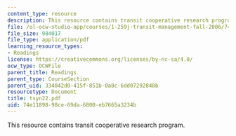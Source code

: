 ```yaml
---
content_type: resource
description: This resource contains transit cooperative research program.
file: /ol-ocw-studio-app/courses/1-259j-transit-management-fall-2006/74e1189898ce69da6800eb7665a3234b_tsyn22.pdf
file_size: 984017
file_type: application/pdf
learning_resource_types:
- Readings
license: https://creativecommons.org/licenses/by-nc-sa/4.0/
ocw_type: OCWFile
parent_title: Readings
parent_type: CourseSection
parent_uid: 334042d0-415f-851b-0a8c-6dd07292848b
resourcetype: Document
title: tsyn22.pdf
uid: 74e11898-98ce-69da-6800-eb7665a3234b
---
```

This resource contains transit cooperative research program.